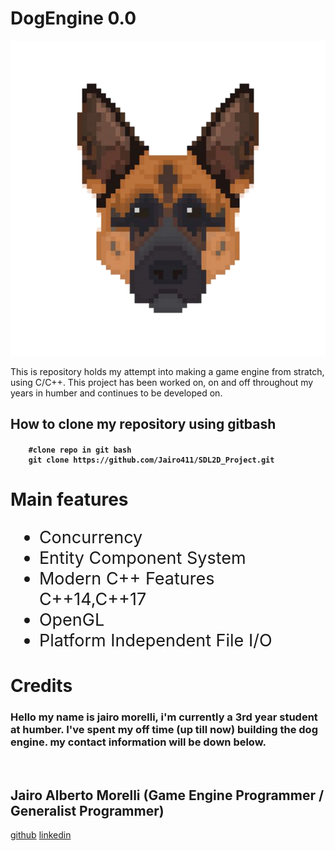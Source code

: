 
# DogEngine 0.0
![DOGENGINELOGO](DogEngineMascot.png)

<p>This is repository holds my attempt into making a game engine from stratch, using C/C++. This project has been worked on, on and off throughout my years in humber and continues to be developed on.<p> 

## How to clone my repository using gitbash
<h4> <h4>

```gitbash
    #clone repo in git bash  
    git clone https://github.com/Jairo411/SDL2D_Project.git
```


# Main features
<ul style="font-size:27px">
    <li>
 Concurrency 
    </li>
    <li>
 Entity Component System 
    </li>
    <li>
 Modern C++ Features C++14,C++17 
    </li>
    <li>
    OpenGL
    </li>
    <li>
    Platform Independent File I/O
    </li>
</ul>

# Credits 

<h3> Hello my name is jairo morelli, i'm currently a 3rd year student at humber.
I've spent my off time (up till now) building the dog engine. my contact information will be down below.</h3>


<p>&nbsp</p>

<h2> Jairo Alberto Morelli (Game Engine Programmer / Generalist Programmer)</h2>

[github](https://github.com/Jairo411)
[linkedin](https://www.linkedin.com/in/jairo-morelli-b1018514b)
